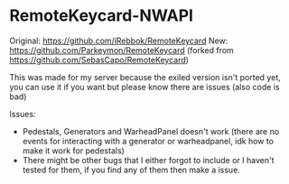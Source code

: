 # RemoteKeycard-NWAPI
Original: https://github.com/iRebbok/RemoteKeycard
New: https://github.com/Parkeymon/RemoteKeycard (forked from https://github.com/SebasCapo/RemoteKeycard)

This was made for my server because the exiled version isn't ported yet, you can use it if you want but please know there are issues (also code is bad)

Issues:
- Pedestals, Generators and WarheadPanel doesn't work (there are no events for interacting with a generator or warheadpanel, idk how to make it work for pedestals)
- There might be other bugs that I either forgot to include or I haven't tested for them, if you find any of them then make a issue.

